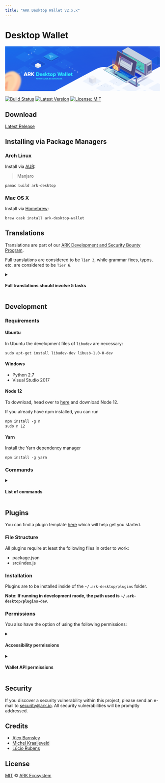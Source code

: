 ```yaml
---
title: "ARK Desktop Wallet v2.x.x"
---
```


# Desktop Wallet

![ARK Desktop](./assets/desktop/banner.png)

[![Build Status](https://badgen.now.sh/circleci/github/ArkEcosystem/desktop-wallet)](https://circleci.com/gh/ArkEcosystem/desktop-wallet)
[![Latest Version](https://badgen.now.sh/github/release/ARKEcosystem/desktop-wallet)](https://github.com/ARKEcosystem/desktop-wallet/releases)
[![License: MIT](https://badgen.now.sh/badge/license/MIT/green)](https://opensource.org/licenses/MIT)

## Download

[Latest Release](https://github.com/ARKEcosystem/ark-desktop/releases)

## Installing via Package Managers

### Arch Linux

Install via [AUR](https://aur.archlinux.org/packages/ark-desktop):

> Manjaro

```shell
pamac build ark-desktop
```

### Mac OS X

Install via [Homebrew](https://brew.sh/):

```shell
brew cask install ark-desktop-wallet
```

## Translations

Translations are part of our [ARK Development and Security Bounty Program](https://blog.ark.io/ark-development-and-security-bounty-program-a95122d06879).

Full translations are considered to be `Tier 3`, while grammar fixes, typos, etc. are considered to be `Tier 6`.

<details>
<summary>
  <h4>Full translations should involve 5 tasks</h4>
</summary>

- Create a pull request for the language you are going to translate. If you have doubts about something, use English to explain them.
- Translate the textual content of the application, using the [English language file](https://github.com/ARKEcosystem/desktop-wallet/blob/develop/src/renderer/i18n/locales/en-US.js) as the reference. To do that, a new file, with the language locale code should be created. The name of the file should be a valid [RFC 5646](https://tools.ietf.org/html/rfc5646) and should be located at `src/renderer/i18n/locales/LANGUAGE.js`. Thanks to [vue-i18n-extract](https://github.com/pixari/vue-i18n-extract), it is possible to execute `yarn i18n src/renderer/i18n/locales/LANGUAGE.js` to find suggestions of missing translations.
- Add the language to the [English language file](https://github.com/ARKEcosystem/desktop-wallet/blob/develop/src/renderer/i18n/locales/en-US.js) at the `LANGUAGES` key.
- Update the [date and time formats file](https://github.com/ARKEcosystem/desktop-wallet/blob/develop/src/renderer/i18n/date-time-formats.js) to include the short and long format that are used commonly by native speakers.
- Update the [number formats file](https://github.com/ARKEcosystem/desktop-wallet/blob/develop/src/renderer/i18n/number-formats.js) to include the preferred way of displaying currencies used commonly by native speakers.
- Add the language at the `I18N.enabledLocales` array at the [main configuration file](https://github.com/ARKEcosystem/desktop-wallet/blob/develop/config/index.js). This step is necessary to make the language would not be available.
- Execute the application. Go to the [ development section](https://github.com/ARKEcosystem/desktop-wallet#development) to learn how to install the requirements and execute it.

</details>

## Development

### Requirements

#### Ubuntu

In Ubuntu the development files of `libudev` are necessary:

```
sudo apt-get install libudev-dev libusb-1.0-0-dev
```

#### Windows

- Python 2.7
- Visual Studio 2017

#### Node 12

To download, head over to [here](https://nodejs.org/en/) and download Node 12.

If you already have npm installed, you can run

```
npm install -g n
sudo n 12
```

#### Yarn

Install the Yarn dependency manager

```
npm install -g yarn
```

### Commands

<details>
<summary>
  <h4>List of commands</h4>
</summary>

```bash
# Install Dependencies
yarn install

# Execute the application. Making changes in the code, updates the application (hot reloading).
yarn dev

# Lint all JS/Vue files in `src` and `__tests__`
yarn lint

# Lint, and fix, all JS/Vue files in `src` and `__tests__`
yarn lint:fix

# Check That All Dependencies Are Used
yarn depcheck

# Collect the Code and Produce a Compressed File
yarn pack

# Build Electron Application for Production (Current OS)
yarn build

# Build Electron Application for Production (Windows)
yarn build:win

# Build Electron Application for Production (Mac)
yarn build:mac

# Build Electron Application for Production (Linux)
yarn build:linux

# Run Unit and End-to-End Tests
yarn test

# Run Unit Tests
yarn test:unit

# Run Unit Tests and Generate and Display the Coverage Report
yarn test:unit:coverage

# Run Unit Tests and Watch for Changes to Re-Run the Tests
yarn test:unit:watch

# Run end-to-end tests, without building the application
yarn test:e2e

# Build the Application and Run End-to-End Tests
yarn test:e2e:full

# List What Translations Are Missing or Unused on a Specific Language. It Could Capture Suggestions That Are Not Accurate
yarn i18n 'src/renderer/i18n/locales/LANGUAGE.js'

# List What English Messages Are Missing or Unused (English Is the Default Language)
yarn i18n:en-US

# List What Translations Are Missing or Unused on Every Language
yarn i18n:all
```

</details>

## Plugins

You can find a plugin template [here](https://github.com/ark-ecosystem-desktop-plugins/template) which will help get you started.

### File Structure

All plugins require at least the following files in order to work: 

- package.json
- src/index.js

### Installation

Plugins are to be installed inside of the `~/.ark-desktop/plugins` folder.

**Note: If running in development mode, the path used is `~/.ark-desktop/plugins-dev`.**

### Permissions

You also have the option of using the following permissions:

<details>
<summary>
  <h4>Accessibility permissions</h4>
</summary>

#### COMPONENTS
Load in custom components.

To be used in combination with other permissions:

- ROUTES
- MENU_ITEMS
- AVATARS
- WALLET_TABS

#### ROUTES

Loads additional routes into the Desktop Wallet.

To be used in combination with other permissions:

- COMPONENTS
- MENU_ITEMS

#### MENU_ITEMS

Loads custom menu items into the Desktop Wallet for the sidebar.

To be used in combination with other permissions:

- ROUTES (required)
- COMPONENTS

#### AVATARS

Plugin contains custom components.

Can be used in combination with the COMPONENTS permission.

#### PUBLIC

Allow access to Font Awesome components.

#### THEMES

Allow additional custom themes for the Desktop Wallet.

#### WALLET_TABS

Allow showing an additional tab/page on the Wallet screen.

Can be used in combination with the COMPONENTS permission.

#### UI_COMPONENTS

Allow access to the standard Desktop Wallet components used throughout the wallet. This gives plugins the ability to look and feel like they are a part of the application.

Allows access to all of the Button components:

- ButtonClipboard
- ButtonClose
- ButtonGeneric
- ButtonLayout
- ButtonLetter
- ButtonModal
- ButtonReload
- ButtonSwitch

Allows access to all of the Collapse components:

- Collapse
- CollapseAccordion

Allows access to all of the Input components:

- InputAddress
- InputCurrency
- InputDelegate
- InputFee
- InputField
- InputLanguage
- InputPassword
- InputSelect
- InputSwitch
- InputText

Allows access to all of the ListDivided components:

- ListDivided
- ListDividedItem

Allows access to the Loader component:

- Loader

Allows access to all of the Menu components:

- MenuDropdown
- MenuDropdownAlternativeHandler
- MenuDropdownHandler
- MenuDropdownItem
- MenuNavigation
- MenuNavigationItem
- MenuOptions
- MenuOptionsItem
- MenuStep
- MenuStepItem
- MenuTab
- MenuTabItem

Allows access to the TableWrapper component:

- TableWrapper

#### WEBFRAME

Allow showing remote URL pages within a frame. For example, showing the explorer within a page on the Desktop Wallet:

- WebFrame

</details>

<details>
<summary>
  <h4>Wallet API permissions</h4>
</summary>

#### ALERTS

Allow access to the Desktop Wallet alerts. For example, they could be used for notifications.

**`walletApi.alert.error(...)`**

Trigger an error notification alert.

**`walletApi.alert.success(...)`**

Trigger a success notification alert.

**`walletApi.alert.info(...)`**

Trigger an info notification alert.

**`walletApi.alert.warn(...)`**

Trigger a warn notification alert.

#### AUDIO

Allow access to play audio from within the Desktop Wallet. For example, they could be used as an announcement for a new transaction.

**`AudioContext`**

#### EVENTS

Allow access to the Desktop Wallet events. For example, an event is triggered every time a new transaction is received.

**`walletApi.eventBus.on(event, callback)`**

Used to listen for an event.

**`walletApi.eventBus.off(event, callback)`**

Used to disable listening for an event.

**`walletApi.eventBus.emit(event, data)`**

Used to send data to trigger events elsewhere.

#### HTTP

Allow performing external web requests. E.g. accessing the API of a third-party provider. 

**Note: This relies on a whitelist being provided within the `package.json` file**

**`walletApi.http.get(url, opts)`**

Perform a GET request.

**`walletApi.http.post(url, opts)`**

Perform a POST request.

#### MESSAGING

Allow WebFrame to have access to a one-way messaging system. E.g. trigger a plugin change when a button is pressed on an external page inside the WebFrame component.

Run `sendToHost(event, data)` from within a WebFrame to trigger a messaging event.

**`walletApi.messages.on(action, eventCallback)`**

Listen for a message from within the WebFrame.

**`walletApi.messages.clear()`**

Clear all messaging events.

#### PEER_CURRENT

Allows access to the currently connected peer. E.g. to fetch additional data from the network.

**`walletApi.peers.current.get(url, timeout = 3000)`**

Perform a GET request on the network.

**`walletApi.peers.current.post(url, timeout = 3000)`**

Perform a POST request on the network.

#### PROFILE_ALL

Get all available profiles. E.g. to provide a list of wallets for the user to choose from which could be network independent.

**`walletApi.profiles.all`**

#### PROFILE_CURRENT

Get the currently active profile. E.g. to provide a list of wallets for the user to choose from.

**`walletApi.profiles.getCurrent()`**

#### PUBLIC

Allow access to the current route, including being able to navigate.

**`walletApi.route.get()`**

Get the current route.

**`walletApi.route.goTo()`**

Navigate to a new route.

#### STORAGE

Allow storing data within the Desktop Wallet, using a key-value pair.

**`walletApi.storage.get(key, global = false)`**

Get a single value from the store based on key. If `global` is `true`, it will fetch the data stored globally in the wallet.

**`walletApi.storage.set(key, value, global = false)`**

Set a value in the store. If `global` is `true`, it will globally store the data in the wallet.

**`walletApi.storage.getOptions()`**

Get all values from the store for the plugin.

#### TIMERS

Allows initiating and dealing with timers from inside a plugin.

**`walletApi.timers.setInterval(method, interval, ...args)`**

Start interval timer to run every `interval` milliseconds.

**`walletApi.timers.setTimeout(method, interval, ...args)`**

Start timeout timer to run once after `interval` milliseconds.

**`walletApi.timers.clearInterval(id)`**

Clear interval timer created using `setInterval`.

**`walletApi.timers.clearTimeout(id)`**

Clear timeout timer created using `setTimeout`.

**`walletApi.timers.intervals`**

Get a list of intervals which are active.

**`walletApi.timers.timeouts`**

Get a list of timeouts which are active.

#### WEBSOCKET

Allows initiating and dealing with websockets from inside a plugin.

**`walletApi.websocket.clear()`**

Clear existing websockets.

**`walletApi.websocket.on(action, eventCallback)`**

Create new websocket event.

**`walletApi.websocket.close()`**

Close an open websocket.

**`walletApi.websocket.destroy()`**

Close an open websocket and clear all active events.

**`walletApi.websocket.send(data)`**

Send data across the websocket.

**`walletApi.websocket.isConnecting()`**

Get whether the websocket is currently connecting.

**`walletApi.websocket.isDestroyed()`**

Get whether the websocket is uninitiated or destroyed.

**`walletApi.websocket.isOpen()`**

Get whether the websocket is open.

**`walletApi.websocket.isClosing()`**

Get whether the websocket is in the process of closing.

**`walletApi.websocket.isClosed()`**

Get whether the websocket is closed.

**`walletApi.websocket.binaryType`**

Get or set the binary type for the websocket.

</details>

## Security

If you discover a security vulnerability within this project, please send an e-mail to security@ark.io. All security vulnerabilities will be promptly addressed.

## Credits

- [Alex Barnsley](https://github.com/alexbarnsley)
- [Michel Kraaijeveld](https://github.com/ItsANameToo)
- [Lúcio Rubens](https://github.com/luciorubeens)

## License

[MIT](LICENSE) © [ARK Ecosystem](https://ark.io)
